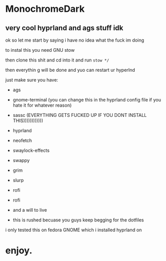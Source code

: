 # MonochromeDark
## very cool hyprland and ags stuff idk

ok so let me start by saying i have no idea what the fuck im doing

to instal this you need GNU stow

then clone this shit and cd into it and run `stow */`

then everythin g will be done and yuo can restart ur hyperlnd

just make sure you have:

- ags

- gnome-terminal (you can change this in the hyprland config file if you hate it for whatever reason)

- sassc  (EVERYTHING GETS FUCKED UP IF YOU DONT INSTALL THIS))))))))))))

- hyprland

- neofetch

- swaylock-effects

- swappy

- grim

- slurp

- rofi

- rofi

- and a will to live


- this is rushed becuase you guys keep begging for the dotfiles

i only tested this on fedora GNOME which i installed hyprland on
# enjoy.
